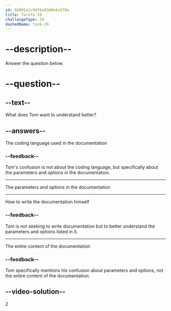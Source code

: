 ```yaml
---
id: 66001a1c9df0a83d8e8c670a
title: Tarefa 29
challengeType: 19
dashedName: task-29
---
```


<!--
AUDIO REFERENCE:
Tom: I sometimes get confused with the parameters and options listed in the documentation. What should I do to understand them better?
-->

# --description--

Answer the question below.

# --question--

## --text--

What does Tom want to understand better?

## --answers--

The coding language used in the documentation

### --feedback--

Tom's confusion is not about the coding language, but specifically about the parameters and options in the documentation.

---

The parameters and options in the documentation

---

How to write the documentation himself

### --feedback--

Tom is not seeking to write documentation but to better understand the parameters and options listed in it.

---

The entire content of the documentation

### --feedback--

Tom specifically mentions his confusion about parameters and options, not the entire content of the documentation.

## --video-solution--

2
